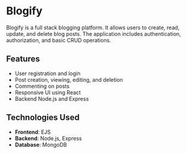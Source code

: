 # Blogify

Blogify is a full stack blogging platform. It allows users to create, read, update, and delete blog posts. The application includes authentication, authorization, and basic CRUD operations.

## Features
- User registration and login
- Post creation, viewing, editing, and deletion
- Commenting on posts
- Responsive UI using React
- Backend Node.js and Express

## Technologies Used
- **Frontend**: EJS
- **Backend**: Node.js, Express
- **Database**: MongoDB
